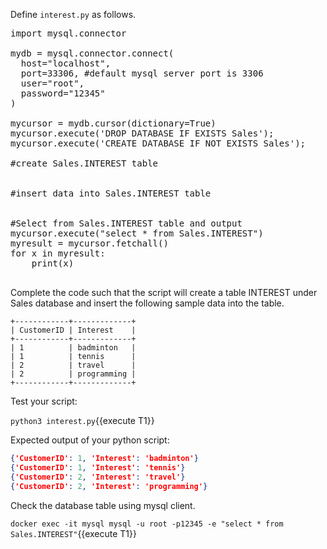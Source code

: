 
Define `interest.py` as follows.

<pre class="file" data-filename="interest.py" data-target="replace">
import mysql.connector

mydb = mysql.connector.connect(
  host="localhost", 
  port=33306, #default mysql server port is 3306
  user="root",
  password="12345"
)

mycursor = mydb.cursor(dictionary=True)
mycursor.execute('DROP DATABASE IF EXISTS Sales');
mycursor.execute('CREATE DATABASE IF NOT EXISTS Sales');

#create Sales.INTEREST table


#insert data into Sales.INTEREST table


#Select from Sales.INTEREST table and output
mycursor.execute("select * from Sales.INTEREST")
myresult = mycursor.fetchall()
for x in myresult:
    print(x)
  
</pre>

Complete the code such that the script will create a table INTEREST under Sales database and insert the following sample data into the table. 

```
+------------+-------------+
| CustomerID | Interest    |
+------------+-------------+
| 1          | badminton   |
| 1          | tennis      |
| 2          | travel      |
| 2          | programming |
+------------+-------------+
```

Test your script:

`python3 interest.py`{{execute T1}}

Expected output of your python script:
```json
{'CustomerID': 1, 'Interest': 'badminton'}
{'CustomerID': 1, 'Interest': 'tennis'}
{'CustomerID': 2, 'Interest': 'travel'}
{'CustomerID': 2, 'Interest': 'programming'}
```

Check the database table using mysql client.

`docker exec -it mysql mysql -u root -p12345 -e "select * from Sales.INTEREST"`{{execute T1}}


